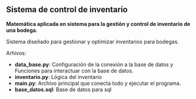 ## Sistema de control de inventario

**Matemática aplicada en sistema para la gestión y control de inventario de una bodega.**

Sistema diseñado para gestionar y optimizar inventarios para bodegas.

Arhivos:

- **data_base.py**: Configuración de la conexión a la base de datos y Funciones para interactuar con la base de datos.
- **inventario.py**: Lógica del inventario
- **main.py**: Archivo principal que conecta todo y ejecutar el programa.
- **base_datos.sql**: Base de datos para sql

